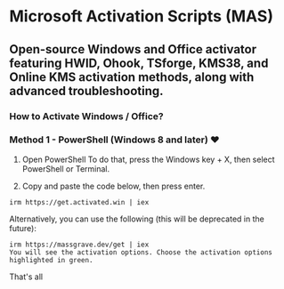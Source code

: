# Microsoft Activation Scripts (MAS)

## Open-source Windows and Office activator featuring HWID, Ohook, TSforge, KMS38, and Online KMS activation methods, along with advanced troubleshooting.

### How to Activate Windows / Office?

### Method 1 - PowerShell (Windows 8 and later) ❤️

1. Open PowerShell
To do that, press the Windows key + X, then select PowerShell or Terminal.

2. Copy and paste the code below, then press enter.

```
irm https://get.activated.win | iex
```

Alternatively, you can use the following (this will be deprecated in the future):

```
irm https://massgrave.dev/get | iex
You will see the activation options. Choose the activation options highlighted in green.
```

That's all
